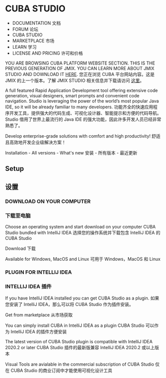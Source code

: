 # CUBA STUDIO
- DOCUMENTATION 
文档
- FORUM 
论坛
- CUBA STUDIO 
- MARKETPLACE 
市场
- LEARN 
学习
- LICENSE AND PRICING
许可和价格

YOU ARE BROWSING CUBA PLATFORM WEBSITE SECTION. THIS IS THE PREVIOUS GENERATION OF JMIX. YOU CAN LEARN MORE ABOUT JMIX STUDIO AND DOWNLOAD IT [HERE](https://www.jmix.io/tools/).
您正在浏览 CUBA 平台网站内容。这是 JMIX 的上一个版本。了解 JMIX STUDIO 相关信息并下载请访问 [这里](https://www.jmix.cn/tools/)。

A full featured Rapid Application Development tool offering extensive code generation, visual designers, smart prompts and convenient code navigation. Studio is leveraging the power of the world’s most popular Java IDE, so it will be already familiar to many developers.
功能齐全的快速应用程序开发工具，提供强大的代码生成、可视化设计器、智能提示和方便的代码导航。Studio 借用了世界上最流行的 Java IDE 的强大功能，因此许多开发人员已经非常熟悉了。

Develop enterprise-grade solutions with comfort and high productivity!
舒适且高效地开发企业级解决方案！

Installation - All versions - What's new
安装 - 所有版本 - 最近更新

## Setup
## 设置
### DOWNLOAD ON YOUR COMPUTER
### 下载至电脑

Choose an operating system and start download on your computer CUBA Studio bundled with IntelliJ IDEA
选择您的操作系统并下载包含 IntelliJ IDEA 的 CUBA Studio

Download
下载

Available for Windows, MacOS and Linux
可用于 Windows，MacOS 和 Linux

### PLUGIN FOR INTELLIJ IDEA
### INTELLIJ IDEA 插件
If you have IntelliJ IDEA installed you can get CUBA Studio as a plugin.
如果您安装了 IntelliJ IDEA，那么可以将 CUBA Studio 作为插件安装。

Get from marketplace
从市场获取

You can simply install CUBA in IntelliJ IDEA as a plugin
CUBA Studio 可以作为 IntelliJ IDEA 的插件方便安装

The latest version of CUBA Studio plugin is compatible with IntelliJ IDEA 2020.2 or later
CUBA Studio 插件的最新版兼容 IntelliJ IDEA 2020.2 或以上版本

Visual Tools are avialable in the commercial subscription of CUBA Studio
仅在 CUBA Studio 的商业订阅中才能使用可视化设计工具
